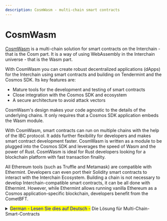 ```yaml
---
description: CosmWasm - multi-chain smart contracts
---
```


# CosmWasm

[CosmWasm](https://cosmwasm.com/) is a multi-chain solution for smart contracts on the Interchain - that is the Cosm part. It is a way of using WebAssembly in the Interchain universe - that is the Wasm part.

With CosmWasm you can create robust decentralized applications (dApps) for the Interchain using smart contracts and building on Tendermint and the Cosmos SDK. Its key features are:

* Mature tools for the development and testing of smart contracts
* Close integration with the Cosmos SDK and ecosystem
* A secure architecture to avoid attack vectors

CosmWasm's design makes your code agnostic to the details of the underlying chains. It only requires that a Cosmos SDK application embeds the Wasm module.

With CosmWasm, smart contracts can run on multiple chains with the help of the IBC protocol. It adds further flexibility for developers and makes smart contract development faster. CosmWasm is written as a module to be plugged into the Cosmos SDK and leverages the speed of Wasm and the power of Rust. CosmWasm is ideal for Rust developers looking for a blockchain platform with fast transaction finality.

All Ethereum tools (such as Truffle and Metamask) are compatible with Ethermint. Developers can even port their Solidity smart contracts to interact with the Interchain Ecosystem. Building a chain is not necessary to develop Interchain-compatible smart contracts, it can be all done with Ethermint. However, while Ethermint allows running vanilla Ethereum as a Cosmos application-specific blockchain, developers benefit from the CometBFT.

<details>

<summary><mark style="color:blue;">German - Lesen Sie dies auf Deutsch -</mark> Die Lösung für Multi-Chain-Smart-Contracts</summary>

Die Lösung für Multi-Chain-Smart-Contracts

CosmWasm ist eine Multi-Chain-Lösung für Smart Contracts auf der Interchain und stellt eine Möglichkeit dar, WebAssembly im Interchain-Universum zu verwenden. Dies erklärt auch die Namensgebung (“Cosm” für Cosmos und “Wasm” für WebAssembly).

Mit CosmWasm können Entwickler robuste dezentrale Anwendungen, sogenannte dApps, für die Interchain erstellen, die Smart Contracts verwenden und auf Tendermint und dem Cosmos SDK aufbauen. Die Hauptmerkmale von CosmWasm sind:

* Werkzeuge für die Entwicklung und das Testen von Smart Contracts
* Enge Integration mit dem Cosmos SDK
* Sichere Architektur zur Vermeidung von Angriffsvektoren

Das Design von CosmWasm macht den Code unabhängig von den Details der zugrunde liegenden Blockchain. Es erfordert lediglich, dass eine Cosmos SDK-Anwendung das Wasm-Modul beinhaltet.

Mit CosmWasm können Smart Contracts mit Hilfe des IBC-Protokolls auf mehreren Chains laufen. Dies erhöht die Flexibilität für Entwickler und verringert den Entwicklungsaufwand von Smart Contracts. CosmWasm ist als Modul geschrieben, das in das Cosmos-SDK eingefügt werden kann, und nutzt die Geschwindigkeit von Wasm und die Leistungsfähigkeit von Rust. CosmWasm ist ideal für Rust-Entwickler, die eine Blockchain-Plattform mit schneller Transaktionsabwicklung bevorzugen.

Bekannte Ethereum-Tools, wie beispielsweise Truffle oder Metamask, sind mit Ethermint kompatibel. Entwickler können sogar ihre Solidity Smart Contracts portieren, um mit dem Interchain-Ökosystem zu interagieren. Der Bau einer eigenen Blockchain ist dabei nicht notwendig, um Interchain-kompatible Smart Contracts zu entwickeln, es kann alles mit Ethermint gemacht werden. Während Ethermint jedoch die Ausführung von Vanilla-Ethereum als anwendungsspezifische Cosmos-Blockchain ermöglicht, profitieren Entwickler wiederum von der CometBFT.

\


</details>

